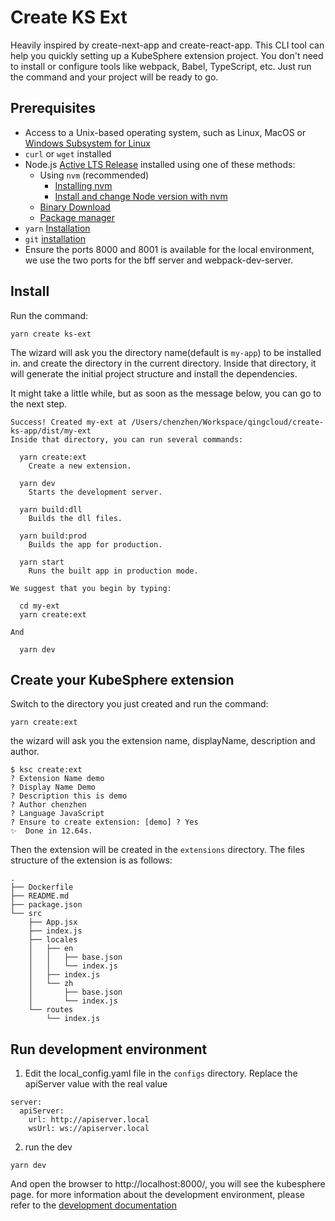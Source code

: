 # Create KS Ext

Heavily inspired by create-next-app and create-react-app. This CLI tool can help you quickly setting up a KubeSphere extension project.
You don't need to install or configure tools like webpack, Babel, TypeScript, etc. Just run the command and your project will be ready to go.

## Prerequisites
- Access to a Unix-based operating system, such as Linux, MacOS or
  [Windows Subsystem for Linux](https://docs.microsoft.com/en-us/windows/wsl/)
- `curl` or `wget` installed
- Node.js [Active LTS Release](https://nodejs.org/en/about/releases/) installed using one of these
  methods:
    - Using `nvm` (recommended)
        - [Installing nvm](https://github.com/nvm-sh/nvm#install--update-script)
        - [Install and change Node version with nvm](https://nodejs.org/en/download/package-manager/#nvm)
    - [Binary Download](https://nodejs.org/en/download/)
    - [Package manager](https://nodejs.org/en/download/package-manager/)
- `yarn` [Installation](https://yarnpkg.com/getting-started/install)
- `git` [installation](https://github.com/git-guides/install-git)
- Ensure the ports 8000 and 8001 is available for the local environment, we use the two ports for the bff server and webpack-dev-server.

## Install

Run the command:
```
yarn create ks-ext
```
The wizard will ask you the directory name(default is `my-app`) to be installed in. and create the directory in the current directory.
Inside that directory, it will generate the initial project structure and install the dependencies.

It might take a little while, but as soon as the message below, you can go to the next step.
```shell
Success! Created my-ext at /Users/chenzhen/Workspace/qingcloud/create-ks-app/dist/my-ext
Inside that directory, you can run several commands:

  yarn create:ext
    Create a new extension.

  yarn dev
    Starts the development server.

  yarn build:dll
    Builds the dll files.

  yarn build:prod
    Builds the app for production.

  yarn start
    Runs the built app in production mode.

We suggest that you begin by typing:

  cd my-ext
  yarn create:ext

And

  yarn dev

```

## Create your KubeSphere extension

Switch to the directory you just created and run the command:
```
yarn create:ext
```

the wizard will ask you the extension name, displayName, description and author.

```shell
$ ksc create:ext
? Extension Name demo
? Display Name Demo
? Description this is demo
? Author chenzhen
? Language JavaScript
? Ensure to create extension: [demo] ? Yes
✨  Done in 12.64s.
```
Then the extension will be created in the `extensions` directory. The files structure of the extension is as follows:

```shell
.
├── Dockerfile
├── README.md
├── package.json
└── src
    ├── App.jsx
    ├── index.js
    ├── locales
    │   ├── en
    │   │   ├── base.json
    │   │   └── index.js
    │   ├── index.js
    │   └── zh
    │       ├── base.json
    │       └── index.js
    └── routes
        └── index.js

```

## Run development environment

1. Edit the local_config.yaml file in the `configs` directory. Replace the apiServer value with the real value

```shell
server:
  apiServer:
    url: http://apiserver.local
    wsUrl: ws://apiserver.local
```
2. run the dev

```shell    
yarn dev
```
And open the browser to http://localhost:8000/, you will see the kubesphere page. 
for more information about the development environment, please refer to the [development documentation](https://kubesphere-dev-guide.netlify.app/extension-dev-guide)
